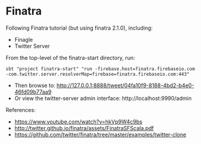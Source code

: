 # Finatra
Following Finatra tutorial (but using finatra 2.1.0), including:
- Finagle
- Twitter Server


From the top-level of the finatra-start directory, run:

```sbt "project finatra-start" "run -firebase.host=finatra.firebaseio.com -com.twitter.server.resolverMap=firebase=finatra.firebaseio.com:443"```

- Then browse to: http://127.0.0.1:8888/tweet/04fa10f9-8188-4bd2-b4e0-46fd09b77aa9
- Or view the twitter-server admin interface: http://localhost:9990/admin 


References:
- https://www.youtube.com/watch?v=hkVp9W4c9bs
- http://twitter.github.io/finatra/assets/FinatraSFScala.pdf
- https://github.com/twitter/finatra/tree/master/examples/twitter-clone
